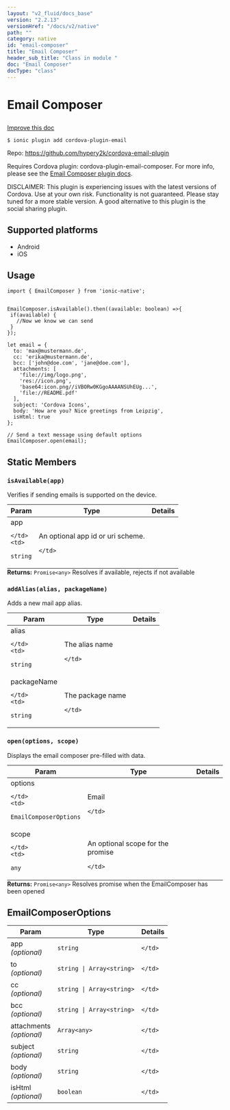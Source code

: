 ```yaml
---
layout: "v2_fluid/docs_base"
version: "2.2.13"
versionHref: "/docs/v2/native"
path: ""
category: native
id: "email-composer"
title: "Email Composer"
header_sub_title: "Class in module "
doc: "Email Composer"
docType: "class"
---
```








<h1 class="api-title">
  
  Email Composer
  

  

  

</h1>

<a class="improve-v2-docs" href="http://github.com/driftyco/ionic-native/edit/master/src/plugins/emailcomposer.ts#L22">
  Improve this doc
</a>



<!-- decorators -->


<pre><code>$ ionic plugin add cordova-plugin-email</code></pre>
<p>Repo:
  <a href="https://github.com/hypery2k/cordova-email-plugin">
    https://github.com/hypery2k/cordova-email-plugin
  </a>
</p>

<!-- description -->

<p>Requires Cordova plugin: cordova-plugin-email-composer. For more info, please see the <a href="https://github.com/hypery2k/cordova-email-plugin">Email Composer plugin docs</a>.</p>
<p>DISCLAIMER: This plugin is experiencing issues with the latest versions of Cordova. Use at your own risk. Functionality is not guaranteed. Please stay tuned for a more stable version.
A good alternative to this plugin is the social sharing plugin.</p>


<!-- @platforms tag -->
<h2>Supported platforms</h2>

<ul>
  <li>Android</li><li>iOS</li>
</ul>

<!-- @platforms tag end -->


<!-- @usage tag -->

<h2>Usage</h2>

<pre><code class="lang-typescript">import { EmailComposer } from &#39;ionic-native&#39;;


EmailComposer.isAvailable().then((available: boolean) =&gt;{
 if(available) {
   //Now we know we can send
 }
});

let email = {
  to: &#39;max@mustermann.de&#39;,
  cc: &#39;erika@mustermann.de&#39;,
  bcc: [&#39;john@doe.com&#39;, &#39;jane@doe.com&#39;],
  attachments: [
    &#39;file://img/logo.png&#39;,
    &#39;res://icon.png&#39;,
    &#39;base64:icon.png//iVBORw0KGgoAAAANSUhEUg...&#39;,
    &#39;file://README.pdf&#39;
  ],
  subject: &#39;Cordova Icons&#39;,
  body: &#39;How are you? Nice greetings from Leipzig&#39;,
  isHtml: true
};

// Send a text message using default options
EmailComposer.open(email);
</code></pre>




<!-- @property tags -->


<h2>Static Members</h2>

<div id="isAvailable"></div>
<h3><code>isAvailable(app)</code>
  
</h3>

Verifies if sending emails is supported on the device.



<table class="table param-table" style="margin:0;">
  <thead>
  <tr>
    <th>Param</th>
    <th>Type</th>
    <th>Details</th>
  </tr>
  </thead>
  <tbody>
  
  <tr>
    <td>
      app
      
      
    </td>
    <td>
      
<code>string</code>
    </td>
    <td>
      <p>An optional app id or uri scheme.</p>

      
    </td>
  </tr>
  
  </tbody>
</table>





<div class="return-value" markdown="1">
  <i class="icon ion-arrow-return-left"></i>
  <b>Returns:</b> 
<code>Promise&lt;any&gt;</code> Resolves if available, rejects if not available
</div>



<div id="addAlias"></div>
<h3><code>addAlias(alias,&nbsp;packageName)</code>
  
</h3>


Adds a new mail app alias.



<table class="table param-table" style="margin:0;">
  <thead>
  <tr>
    <th>Param</th>
    <th>Type</th>
    <th>Details</th>
  </tr>
  </thead>
  <tbody>
  
  <tr>
    <td>
      alias
      
      
    </td>
    <td>
      
<code>string</code>
    </td>
    <td>
      <p>The alias name</p>

      
    </td>
  </tr>
  
  <tr>
    <td>
      packageName
      
      
    </td>
    <td>
      
<code>string</code>
    </td>
    <td>
      <p>The package name</p>

      
    </td>
  </tr>
  
  </tbody>
</table>







<div id="open"></div>
<h3><code>open(options,&nbsp;scope)</code>
  
</h3>




Displays the email composer pre-filled with data.



<table class="table param-table" style="margin:0;">
  <thead>
  <tr>
    <th>Param</th>
    <th>Type</th>
    <th>Details</th>
  </tr>
  </thead>
  <tbody>
  
  <tr>
    <td>
      options
      
      
    </td>
    <td>
      
<code>EmailComposerOptions</code>
    </td>
    <td>
      <p>Email</p>

      
    </td>
  </tr>
  
  <tr>
    <td>
      scope
      
      
    </td>
    <td>
      
<code>any</code>
    </td>
    <td>
      <p>An optional scope for the promise</p>

      
    </td>
  </tr>
  
  </tbody>
</table>





<div class="return-value" markdown="1">
  <i class="icon ion-arrow-return-left"></i>
  <b>Returns:</b> 
<code>Promise&lt;any&gt;</code> Resolves promise when the EmailComposer has been opened
</div>




<!-- methods on the class -->



<!-- other classes -->

<!-- end other classes -->

<!-- interfaces -->

<!--<h2><a class="anchor" name="interfaces" href="#interfaces"></a>Interfaces</h2>-->


<h2><a class="anchor" name="EmailComposerOptions" href="#EmailComposerOptions"></a>EmailComposerOptions</h2>


<table class="table param-table" style="margin:0;">
  <thead>
  <tr>
    <th>Param</th>
    <th>Type</th>
    <th>Details</th>
  </tr>
  </thead>
  <tbody>
  
  <tr>
    <td>
      app
      <div><em>(optional)</em></div>
    </td>
    <td>
      <code>string</code>
    </td>
    <td>
      
    </td>
  </tr>
  
  <tr>
    <td>
      to
      <div><em>(optional)</em></div>
    </td>
    <td>
      <code>string | Array&lt;string&gt;</code>
    </td>
    <td>
      
    </td>
  </tr>
  
  <tr>
    <td>
      cc
      <div><em>(optional)</em></div>
    </td>
    <td>
      <code>string | Array&lt;string&gt;</code>
    </td>
    <td>
      
    </td>
  </tr>
  
  <tr>
    <td>
      bcc
      <div><em>(optional)</em></div>
    </td>
    <td>
      <code>string | Array&lt;string&gt;</code>
    </td>
    <td>
      
    </td>
  </tr>
  
  <tr>
    <td>
      attachments
      <div><em>(optional)</em></div>
    </td>
    <td>
      <code>Array&lt;any&gt;</code>
    </td>
    <td>
      
    </td>
  </tr>
  
  <tr>
    <td>
      subject
      <div><em>(optional)</em></div>
    </td>
    <td>
      <code>string</code>
    </td>
    <td>
      
    </td>
  </tr>
  
  <tr>
    <td>
      body
      <div><em>(optional)</em></div>
    </td>
    <td>
      <code>string</code>
    </td>
    <td>
      
    </td>
  </tr>
  
  <tr>
    <td>
      isHtml
      <div><em>(optional)</em></div>
    </td>
    <td>
      <code>boolean</code>
    </td>
    <td>
      
    </td>
  </tr>
  
  </tbody>
</table>





<!-- end interfaces -->

<!-- related link --><!-- end content block -->


<!-- end body block -->


